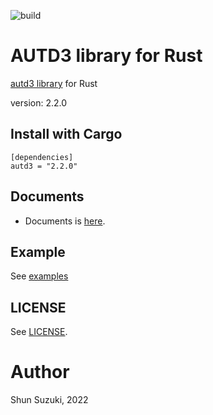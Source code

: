 ![build](https://github.com/shinolab/rust-autd/workflows/build/badge.svg)

# AUTD3 library for Rust

[autd3 library](https://github.com/shinolab/autd3) for Rust

version: 2.2.0

## Install with Cargo

```
[dependencies]
autd3 = "2.2.0"
```

## Documents

* Documents is [here](https://docs.rs/autd3/).

## Example

See [examples](./autd3-examples)

## LICENSE

See [LICENSE](./LICENSE).

# Author

Shun Suzuki, 2022
